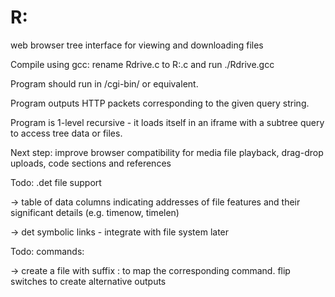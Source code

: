 # R:
web browser tree interface for viewing and downloading files

Compile using gcc: rename Rdrive.c to R:.c and run ./Rdrive.gcc

Program should run in /cgi-bin/ or equivalent.

Program outputs HTTP packets corresponding to the given query string.

Program is 1-level recursive - it loads itself in an iframe with a subtree query to access tree data or files.

Next step: improve browser compatibility for media file playback, drag-drop uploads, code sections and references

Todo: .det file support

-> table of data columns indicating addresses of file features and their significant details (e.g. timenow, timelen)

-> det symbolic links - integrate with file system later

Todo: commands:

-> create a file with suffix : to map the corresponding command. flip switches to create alternative outputs
